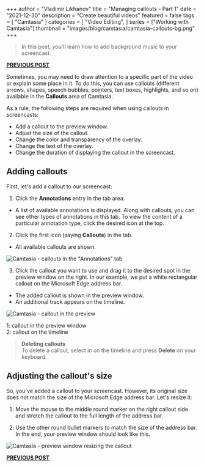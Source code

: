 +++
author = "Vladimir Likhanov"
title = "Managing callouts - Part 1"
date = "2021-12-30"
description = "Create beautiful videos"
featured = false
tags = [
    "Camtasia"
]
categories = [
    "Video Editing",
]
series = ["Working with Camtasia"]
thumbnail = "images/blog/camtasia/camtasia-callouts-bg.png"
+++

> In this post, you'll learn how to add background music to your screencast.

[**PREVIOUS POST**](/post/camtasia-editing-screencast-adding-background-music/)

Sometimes, you may need to draw attention to a specific part of the video or explain some place in it. To do this,
you can use callouts (different arrows, shapes, speech bubbles, pointers, text boxes, highlights, and so on) available
in the **Callouts** area of Camtasia.

As a rule, the following steps are required when using callouts in screencasts:

* Add a callout to the preview window.
* Adjust the size of the callout.
* Change the color and transparency of the overlay.
* Change the text of the overlay.
* Change the duration of displaying the callout in the screencast.

## Adding callouts

First, let's add a callout to our screencast:

1. Click the **Annotations** entry in the tab area.

* A list of available annotations is displayed. Along with callouts, you can see other types of annotations in this tab.
To view the content of a particular annotation type, click the desired icon at the top.

2. Click the first icon (saying **Callouts**) in the tab.

* All available callouts are shown.

![Camtasia - callouts in the "Annotations" tab](/images/blog/camtasia/camtasia-annotations-tab.png)

3. Click the callout you want to use and drag it to the desired spot in the preview window on the right. In our example, we put
a white rectangular callout on the Microsoft Edge address bar.

* The added callout is shown in the preview window.
* An additional track appears on the timeline.

![Camtasia - callout in the preview](/images/blog/camtasia/camtasia-added-callout.png)

1: callout in the preview window <br />
2: callout on the timeline

> **Deleting callouts** <br />
To delete a callout, select in on the timeline and press **Delete** on your keyboard.

## Adjusting the callout's size

So, you've added a callout to your screencast. However, its original size does not match the size of the Microsoft Edge address bar.
Let's resize it:

1. Move the mouse to the middle round marker on the right callout side and stretch the callout to the full length of the address
bar.

2. Use the other round bullet markers to match the size of the address bar. In the end, your preview window should look like this.

![Camtasia - preview window resizing the callout](/images/blog/camtasia/camtasia-resizing-callout.png)

[**PREVIOUS POST**](/post/camtasia-editing-screencast-adding-background-music/)